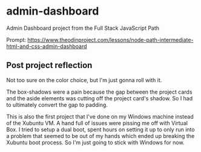 # admin-dashboard

Admin Dashboard project from the Full Stack JavaScript Path

Prompt: https://www.theodinproject.com/lessons/node-path-intermediate-html-and-css-admin-dashboard

## Post project reflection

Not too sure on the color choice, but I'm just gonna roll with it.

The box-shadows were a pain because the gap between the project cards and the aside elements was cutting off the project card's shadow. So I had to ultimately convert the gap to padding.

This is also the first project that I've done on my Windows machine instead of the Xubuntu VM. A hand full of issues were pissing me off with Virtual Box. I tried to setup a dual boot, spent hours on setting it up to only run into a problem that seemed to be out of my hands which ended up breaking the Xubuntu boot process. So I'm just going to stick with Windows for now.
